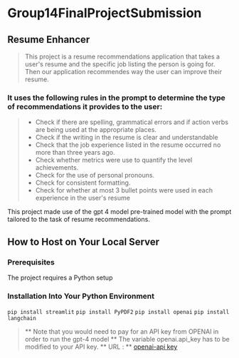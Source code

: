 # Group14FinalProjectSubmission

## **Resume Enhancer**

> This project is a resume recommendations application that takes a user's resume and the specific job listing the person is going for. Then our application recommendes way the user can improve their resume.

### It uses the following rules in the prompt to determine the type of recommendations it provides to the user:

> - Check if there are spelling, grammatical errors and 
if action verbs are being used at the appropriate places. 
> - Check if the writing in the resume is clear and 
 understandable 
> - Check that the job experience listed in the resume occurred no more than three years ago. 
> - Check whether metrics were use to quantify the level achievements. 
> - Check for the use of personal pronouns. 
> - Check for consistent formatting. 
> - Check for whether at most 3 bullet points were used in each experience in the user's resume

This project made use of the gpt 4 model pre-trained model with the prompt tailored to the task of resume recommendations.


## How to Host on Your Local Server

### Prerequisites

The project requires a Python setup

### Installation Into Your Python Environment

`
pip install streamlit
`
`
pip install PyPDF2
`
`
pip install openai
`
`
pip install langchain
`

> ** Note that you would need to pay for an API key from OPENAI in order to run the gpt-4 model **
The variable openai.api_key has to be modified to your API key.
> ** URL : ** [openai-api key](https://platform.openai.com/api-keys)

